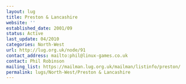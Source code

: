 ```yaml
---
layout: lug
title: Preston & Lancashire
website: ''
established_date: 2001/09
status: Active
last_update: 04/2010
categories: North-West
url: http://lug.org.uk/node/91
contact_address: mailto:phil@linux-games.co.uk
contact: Phil Robinson
mailing_list: https://mailman.lug.org.uk/mailman/listinfo/preston/
permalink: lugs/North-West/Preston & Lancashire
---
```

